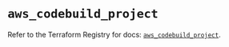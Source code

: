 # `aws_codebuild_project`

Refer to the Terraform Registry for docs: [`aws_codebuild_project`](https://registry.terraform.io/providers/hashicorp/aws/5.37.0/docs/resources/codebuild_project).
